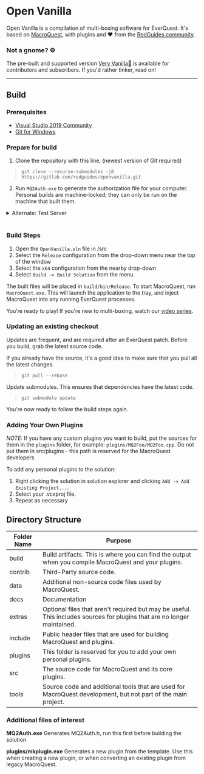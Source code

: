 # Open Vanilla

Open Vanilla is a compilation of multi-boxing software for EverQuest. It's based on [MacroQuest](https://gitlab.com/macroquest/), with plugins and ❤️ from the [RedGuides community](https://www.redguides.com). 
### Not a gnome? ⚙️
The pre-built and supported version [Very Vanilla🍦](https://www.redguides.com/community/resources/redguides-launcher.1255/) is available for contributors and subscribers. If you'd rather tinker, read on!

---
## Build

### Prerequisites

* [Visual Studio 2019 Community](https://visualstudio.microsoft.com/downloads/)
* [Git for Windows](https://git-scm.com/)

### Prepare for build

1) Clone the repository with this line, (newest version of Git required)

> ```git clone --recurse-submodules -j8 https://gitlab.com/redguides/openvanilla.git```

2) Run `MQ2Auth.exe` to generate the authorization file for your computer. Personal builds are machine-locked; they can only be run on the machine that built them. 

 <details>
   <summary>Alternate: Test Server</summary>

1) Clone the repository with this line, (newest version of Git required)
> ```git clone --recurse-submodules -j8 -b testserver https://gitlab.com/redguides/openvanilla.git```

2) Run `MQ2Auth.exe` to generate the authorization file for your computer. Personal builds are machine-locked; they can only be run on the machine that built them. 
</details>
&nbsp;

### Build Steps

1. Open the `OpenVanilla.sln` file in /src
1. Select the `Release` configuration from the drop-down menu near the top of the window
1. Select the `x64` configuration from the nearby drop-down
1. Select `Build -> Build Solution` from the menu.

The built files will be placed in `build/bin/Release`. To start MacroQuest, run `MacroQuest.exe`. This will launch the application to the tray, and inject MacroQuest into any running EverQuest processes. 

You're ready to play! If you're new to multi-boxing, watch our [video series](https://www.redguides.com/community/resources/multiboxing-everquest-the-red-guide-videos.1603/).

### Updating an existing checkout

Updates are frequent, and are required after an EverQuest patch. Before you build, grab the latest source code.

If you already have the source, it's a good idea to make sure that you pull all the latest changes.
>```git pull --rebase```

Update submodules. This ensures that dependencies have the latest code.
>```git submodule update```

You're now ready to follow the build steps again.

### Adding Your Own Plugins

_NOTE:_ If you have any custom plugins you want to build, put the sources for them in the `plugins` folder, for example:
`plugins/MQ2Foo/MQ2Foo.cpp`. Do not put them in src/plugins - this path is reserved for the MacroQuest developers

To add any personal plugins to the solution:
1. Right clicking the solution in solution explorer and clicking `Add -> Add Existing Project...`.
1. Select your .vcxproj file.
1. Repeat as necessary

## Directory Structure

Folder Name | Purpose
------------|-------------
build       | Build artifacts. This is where you can find the output when you compile MacroQuest and your plugins.
contrib     | Third-Party source code.
data        | Additional non-source code files used by MacroQuest.
docs        | Documentation
extras      | Optional files that aren't required but may be useful. This includes sources for plugins that are no longer maintained.
include     | Public header files that are used for building MacroQuest and plugins.
plugins     | This folder is reserved for you to add your own personal plugins.
src         | The source code for MacroQuest and its core plugins.
tools       | Source code and additional tools that are used for MacroQuest development, but not part of the main project.

### Additional files of interest

**MQ2Auth.exe** Generates MQ2Auth.h, run this first before building the solution

**plugins/mkplugin.exe** Generates a new plugin from the template. Use this when creating a new plugin, or when converting an existing plugin from legacy MacroQuest.

